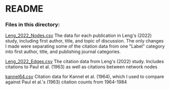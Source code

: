 # README

### Files in this directory: 

[Leng_2022_Nodes.csv](Leng_2022_Nodes.csv) The data for each publication in Leng's (2022) study, including first author, title, and topic of discussion. The only changes I made were separating some of the citation data from one "Label" category into first author, title, and publishing journal categories. 

[Leng_2022_Edges.csv](Leng_2022_Edges.csv) The citation data from Leng's (2022) study. Includes citations to Paul et al. (1963) as well as citations between network nodes

[kannel64.csv](kannel64.csv) Citation data for Kannel et al. (1964), which I used to compare against Paul et al.'s (1963) citation counts from 1964-1984
